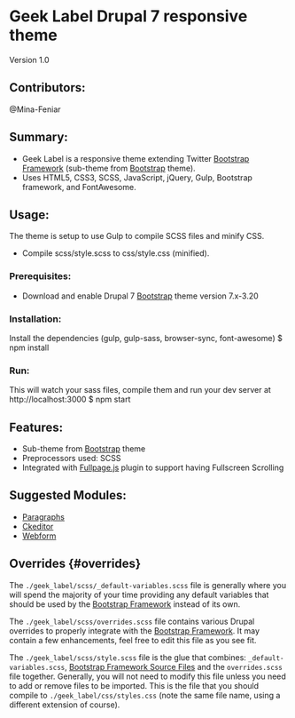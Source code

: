 # Geek Label Drupal 7 responsive theme
Version 1.0

## Contributors:
@Mina-Feniar

## Summary:
- Geek Label is a responsive theme extending Twitter [Bootstrap Framework] (sub-theme from [Bootstrap] theme).
- Uses HTML5, CSS3, SCSS, JavaScript, jQuery, Gulp, Bootstrap framework, and FontAwesome.

## Usage:
The theme is setup to use Gulp to compile SCSS files and minify CSS.
- Compile scss/style.scss to css/style.css (minified).

### Prerequisites:
- Download and enable Drupal 7 [Bootstrap] theme version 7.x-3.20

### Installation:
Install the dependencies (gulp, gulp-sass, browser-sync, font-awesome) 
$ npm install

### Run:
This will watch your sass files, compile them and run your dev server at http://localhost:3000 
$ npm start

## Features:
- Sub-theme from [Bootstrap] theme
- Preprocessors used: SCSS
- Integrated with [Fullpage.js] plugin to support having Fullscreen Scrolling


## Suggested Modules:
- [Paragraphs]
- [Ckeditor]
- [Webform]

## Overrides {#overrides}
The `./geek_label/scss/_default-variables.scss` file is generally where you will
spend the majority of your time providing any default variables that should be
used by the [Bootstrap Framework] instead of its own.

The `./geek_label/scss/overrides.scss` file contains various Drupal overrides to
properly integrate with the [Bootstrap Framework]. It may contain a few
enhancements, feel free to edit this file as you see fit.

The `./geek_label/scss/style.scss` file is the glue that combines:
`_default-variables.scss`, [Bootstrap Framework Source Files] and the
`overrides.scss` file together. Generally, you will not need to modify this
file unless you need to add or remove files to be imported. This is the file
that you should compile to `./geek_label/css/styles.css` (note the same file
name, using a different extension of course).

[Bootstrap]: https://www.drupal.org/project/bootstrap
[Bootstrap Framework]: https://getbootstrap.com/docs/3.3/
[Bootstrap Framework Source Files]: https://github.com/twbs/bootstrap-sass
[Paragraphs]: https://www.drupal.org/project/paragraphs
[Ckeditor]: https://www.drupal.org/project/ckeditor
[Fullpage.js]: https://alvarotrigo.com/fullPage/
[Webform]: https://www.drupal.org/project/webform